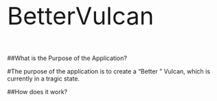 <p style="font-size: 56px;">BetterVulcan</p>

##What is the Purpose of the Application?

#The purpose of the application is to create a “Better ” Vulcan, which is currently in a tragic state.

##How does it work?
